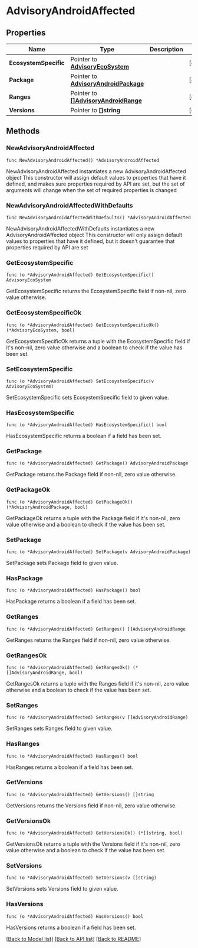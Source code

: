 # AdvisoryAndroidAffected

## Properties

Name | Type | Description | Notes
------------ | ------------- | ------------- | -------------
**EcosystemSpecific** | Pointer to [**AdvisoryEcoSystem**](AdvisoryEcoSystem.md) |  | [optional] 
**Package** | Pointer to [**AdvisoryAndroidPackage**](AdvisoryAndroidPackage.md) |  | [optional] 
**Ranges** | Pointer to [**[]AdvisoryAndroidRange**](AdvisoryAndroidRange.md) |  | [optional] 
**Versions** | Pointer to **[]string** |  | [optional] 

## Methods

### NewAdvisoryAndroidAffected

`func NewAdvisoryAndroidAffected() *AdvisoryAndroidAffected`

NewAdvisoryAndroidAffected instantiates a new AdvisoryAndroidAffected object
This constructor will assign default values to properties that have it defined,
and makes sure properties required by API are set, but the set of arguments
will change when the set of required properties is changed

### NewAdvisoryAndroidAffectedWithDefaults

`func NewAdvisoryAndroidAffectedWithDefaults() *AdvisoryAndroidAffected`

NewAdvisoryAndroidAffectedWithDefaults instantiates a new AdvisoryAndroidAffected object
This constructor will only assign default values to properties that have it defined,
but it doesn't guarantee that properties required by API are set

### GetEcosystemSpecific

`func (o *AdvisoryAndroidAffected) GetEcosystemSpecific() AdvisoryEcoSystem`

GetEcosystemSpecific returns the EcosystemSpecific field if non-nil, zero value otherwise.

### GetEcosystemSpecificOk

`func (o *AdvisoryAndroidAffected) GetEcosystemSpecificOk() (*AdvisoryEcoSystem, bool)`

GetEcosystemSpecificOk returns a tuple with the EcosystemSpecific field if it's non-nil, zero value otherwise
and a boolean to check if the value has been set.

### SetEcosystemSpecific

`func (o *AdvisoryAndroidAffected) SetEcosystemSpecific(v AdvisoryEcoSystem)`

SetEcosystemSpecific sets EcosystemSpecific field to given value.

### HasEcosystemSpecific

`func (o *AdvisoryAndroidAffected) HasEcosystemSpecific() bool`

HasEcosystemSpecific returns a boolean if a field has been set.

### GetPackage

`func (o *AdvisoryAndroidAffected) GetPackage() AdvisoryAndroidPackage`

GetPackage returns the Package field if non-nil, zero value otherwise.

### GetPackageOk

`func (o *AdvisoryAndroidAffected) GetPackageOk() (*AdvisoryAndroidPackage, bool)`

GetPackageOk returns a tuple with the Package field if it's non-nil, zero value otherwise
and a boolean to check if the value has been set.

### SetPackage

`func (o *AdvisoryAndroidAffected) SetPackage(v AdvisoryAndroidPackage)`

SetPackage sets Package field to given value.

### HasPackage

`func (o *AdvisoryAndroidAffected) HasPackage() bool`

HasPackage returns a boolean if a field has been set.

### GetRanges

`func (o *AdvisoryAndroidAffected) GetRanges() []AdvisoryAndroidRange`

GetRanges returns the Ranges field if non-nil, zero value otherwise.

### GetRangesOk

`func (o *AdvisoryAndroidAffected) GetRangesOk() (*[]AdvisoryAndroidRange, bool)`

GetRangesOk returns a tuple with the Ranges field if it's non-nil, zero value otherwise
and a boolean to check if the value has been set.

### SetRanges

`func (o *AdvisoryAndroidAffected) SetRanges(v []AdvisoryAndroidRange)`

SetRanges sets Ranges field to given value.

### HasRanges

`func (o *AdvisoryAndroidAffected) HasRanges() bool`

HasRanges returns a boolean if a field has been set.

### GetVersions

`func (o *AdvisoryAndroidAffected) GetVersions() []string`

GetVersions returns the Versions field if non-nil, zero value otherwise.

### GetVersionsOk

`func (o *AdvisoryAndroidAffected) GetVersionsOk() (*[]string, bool)`

GetVersionsOk returns a tuple with the Versions field if it's non-nil, zero value otherwise
and a boolean to check if the value has been set.

### SetVersions

`func (o *AdvisoryAndroidAffected) SetVersions(v []string)`

SetVersions sets Versions field to given value.

### HasVersions

`func (o *AdvisoryAndroidAffected) HasVersions() bool`

HasVersions returns a boolean if a field has been set.


[[Back to Model list]](../README.md#documentation-for-models) [[Back to API list]](../README.md#documentation-for-api-endpoints) [[Back to README]](../README.md)


